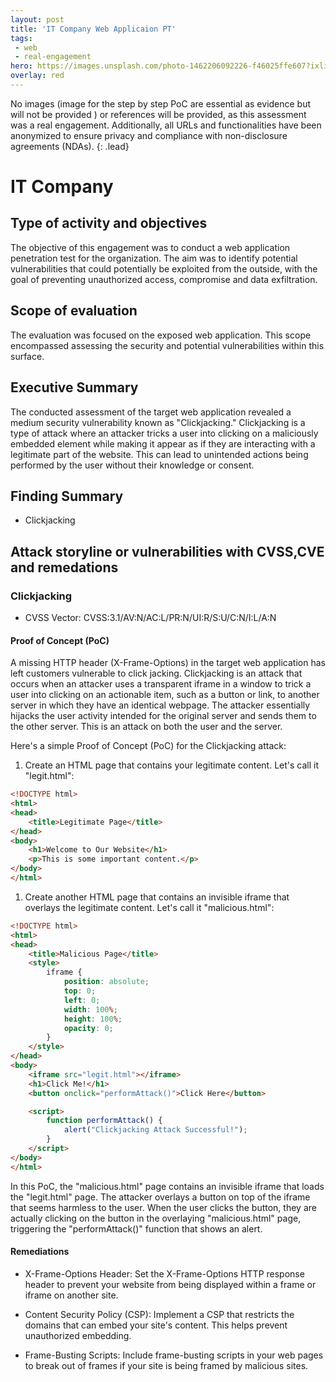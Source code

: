 ```yaml
---
layout: post
title: 'IT Company Web Applicaion PT'
tags:
 - web
 - real-engagement
hero: https://images.unsplash.com/photo-1462206092226-f46025ffe607?ixlib=rb-4.0.3&ixid=M3wxMjA3fDB8MHxwaG90by1wYWdlfHx8fGVufDB8fHx8fA%3D%3D&auto=format&fit=crop&w=1474&q=80
overlay: red
---
```


No images (image for the step by step PoC are essential as evidence but will not be provided
) or references will be provided, as this assessment was a real engagement. Additionally, all URLs and functionalities have been anonymized to ensure privacy and compliance with non-disclosure agreements (NDAs). {: .lead} <!--break-->

# IT Company

## Type of activity and objectives
The objective of this engagement was to conduct a web application penetration test for the organization. The aim was to identify potential vulnerabilities that could potentially be exploited from the outside, with the goal of preventing unauthorized access, compromise and data exfiltration.
## Scope of evaluation
The evaluation was focused on the exposed web application. This scope encompassed assessing the security and potential vulnerabilities within this surface.
## Executive Summary 
The conducted assessment of the target web application revealed a medium security vulnerability known as "Clickjacking." Clickjacking is a type of attack where an attacker tricks a user into clicking on a maliciously embedded element while making it appear as if they are interacting with a legitimate part of the website. This can lead to unintended actions being performed by the user without their knowledge or consent.
## Finding Summary
- Clickjacking
## Attack storyline or vulnerabilities with CVSS,CVE and remedations
### Clickjacking
- CVSS Vector: CVSS:3.1/AV:N/AC:L/PR:N/UI:R/S:U/C:N/I:L/A:N
#### Proof of Concept (PoC)
A missing HTTP header (X-Frame-Options) in the target web application has left customers vulnerable to click jacking. Clickjacking is an attack that occurs when an attacker uses a transparent iframe in a window to trick a user into clicking on an actionable item, such as a button or link, to another server in which they have an identical webpage. The attacker essentially hijacks the user activity intended for the original server and sends them to the other server. This is an attack on both the user and the server.

Here's a simple Proof of Concept (PoC) for the Clickjacking attack:

1. Create an HTML page that contains your legitimate content. Let's call it "legit.html":
```html
<!DOCTYPE html>
<html>
<head>
    <title>Legitimate Page</title>
</head>
<body>
    <h1>Welcome to Our Website</h1>
    <p>This is some important content.</p>
</body>
</html>
```

1. Create another HTML page that contains an invisible iframe that overlays the legitimate content. Let's call it "malicious.html":
```html
<!DOCTYPE html>
<html>
<head>
    <title>Malicious Page</title>
    <style>
        iframe {
            position: absolute;
            top: 0;
            left: 0;
            width: 100%;
            height: 100%;
            opacity: 0;
        }
    </style>
</head>
<body>
    <iframe src="legit.html"></iframe>
    <h1>Click Me!</h1>
    <button onclick="performAttack()">Click Here</button>

    <script>
        function performAttack() {
            alert("Clickjacking Attack Successful!");
        }
    </script>
</body>
</html>
```

In this PoC, the "malicious.html" page contains an invisible iframe that loads the "legit.html" page. The attacker overlays a button on top of the iframe that seems harmless to the user. When the user clicks the button, they are actually clicking on the button in the overlaying "malicious.html" page, triggering the "performAttack()" function that shows an alert.


#### Remediations
- X-Frame-Options Header: Set the X-Frame-Options HTTP response header to prevent your website from being displayed within a frame or iframe on another site.

- Content Security Policy (CSP): Implement a CSP that restricts the domains that can embed your site's content. This helps prevent unauthorized embedding.

- Frame-Busting Scripts: Include frame-busting scripts in your web pages to break out of frames if your site is being framed by malicious sites.